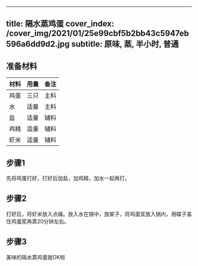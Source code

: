 
---
title: 隔水蒸鸡蛋
cover_index: /cover_img/2021/01/25e99cbf5b2bb43c5947eb596a6dd9d2.jpg
subtitle: 原味, 蒸, 半小时, 普通
---

## 准备材料

| 材料     | 用量 | 备注|
| ------- | ----- | --- |
| 鸡蛋 | 三只| 主料 |
| 水 | 适量| 主料 |
| 盐 | 适量| 辅料 |
| 鸡精 | 适量| 辅料 |
| 虾米 | 适量| 辅料 |

## 步骤1

先将鸡蛋打好，打好后加盐，加鸡精，加水一起再打。

## 步骤2

打好后，将虾米放入点缀。放入水在锅中，放架子，将鸡蛋浆放入锅内，用碟子盖住鸡蛋浆再蒸20分钟左右。

## 步骤3

美味的隔水蒸鸡蛋就OK啦

